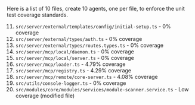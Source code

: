 Here is a list of 10 files, create 10 agents, one per file, to enforce the unit test coverage standards. 

11. `src/server/external/templates/config/initial-setup.ts` - 0% coverage
12. `src/server/external/types/auth.ts` - 0% coverage
13. `src/server/external/types/routes.types.ts` - 0% coverage
14. `src/server/mcp/local/daemon.ts` - 0% coverage
15. `src/server/mcp/local/server.ts` - 0% coverage
16. `src/server/mcp/loader.ts` - 4.79% coverage
17. `src/server/mcp/registry.ts` - 4.29% coverage
18. `src/server/mcp/remote/core-server.ts` - 4.08% coverage
19. `src/utils/console-logger.ts` - 0% coverage
20. `src/modules/core/modules/services/module-scanner.service.ts` - Low coverage (modified file)

